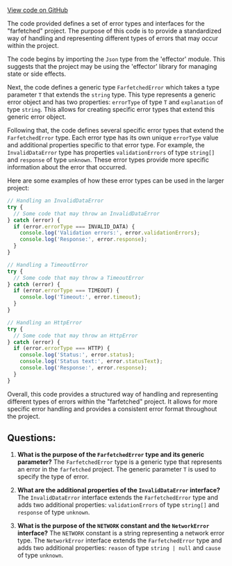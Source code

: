 [View code on GitHub](https://github.com/igorkamyshev/farfetched/packages/core/src/errors/type.ts)

The code provided defines a set of error types and interfaces for the "farfetched" project. The purpose of this code is to provide a standardized way of handling and representing different types of errors that may occur within the project.

The code begins by importing the `Json` type from the 'effector' module. This suggests that the project may be using the 'effector' library for managing state or side effects.

Next, the code defines a generic type `FarfetchedError` which takes a type parameter `T` that extends the `string` type. This type represents a generic error object and has two properties: `errorType` of type `T` and `explanation` of type `string`. This allows for creating specific error types that extend this generic error object.

Following that, the code defines several specific error types that extend the `FarfetchedError` type. Each error type has its own unique `errorType` value and additional properties specific to that error type. For example, the `InvalidDataError` type has properties `validationErrors` of type `string[]` and `response` of type `unknown`. These error types provide more specific information about the error that occurred.

Here are some examples of how these error types can be used in the larger project:

```typescript
// Handling an InvalidDataError
try {
  // Some code that may throw an InvalidDataError
} catch (error) {
  if (error.errorType === INVALID_DATA) {
    console.log('Validation errors:', error.validationErrors);
    console.log('Response:', error.response);
  }
}

// Handling a TimeoutError
try {
  // Some code that may throw a TimeoutError
} catch (error) {
  if (error.errorType === TIMEOUT) {
    console.log('Timeout:', error.timeout);
  }
}

// Handling an HttpError
try {
  // Some code that may throw an HttpError
} catch (error) {
  if (error.errorType === HTTP) {
    console.log('Status:', error.status);
    console.log('Status text:', error.statusText);
    console.log('Response:', error.response);
  }
}
```

Overall, this code provides a structured way of handling and representing different types of errors within the "farfetched" project. It allows for more specific error handling and provides a consistent error format throughout the project.
## Questions: 
 1. **What is the purpose of the `FarfetchedError` type and its generic parameter?**
The `FarfetchedError` type is a generic type that represents an error in the `farfetched` project. The generic parameter `T` is used to specify the type of error.

2. **What are the additional properties of the `InvalidDataError` interface?**
The `InvalidDataError` interface extends the `FarfetchedError` type and adds two additional properties: `validationErrors` of type `string[]` and `response` of type `unknown`.

3. **What is the purpose of the `NETWORK` constant and the `NetworkError` interface?**
The `NETWORK` constant is a string representing a network error type. The `NetworkError` interface extends the `FarfetchedError` type and adds two additional properties: `reason` of type `string | null` and `cause` of type `unknown`.